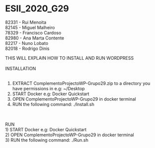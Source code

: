 # ESII_2020_G29
82331 - Rui Menoita  <br /> 
82145 - Miguel Malheiro <br /> 
78329 - Francisco Cardoso <br /> 
82980 - Ana Marta Contente <br /> 
82217 - Nuno Lobato <br /> 
82018 - Rodrigo Dinis <br /> 




THIS WILL EXPLAIN HOW TO INSTALL AND RUN WORDPRESS<br /> 
<br /> 
INSTALLATION<br /> 
<br /> 
1) EXTRACT ComplementoProjectoWP-Grupo29.zip to a directory you have permissions in e.g: ~/Desktop<br /> 
2) START Docker e.g: Docker Quickstart<br /> 
3) OPEN ComplementoProjectoWP-Grupo29 in docker terminal<br /> 
4) RUN the following command: ./Install.sh<br /> 
<br /> 
<br /> 
RUN<br /> 
1) START Docker e.g: Docker Quickstart<br /> 
2) OPEN ComplementoProjectoWP-Grupo29 in docker terminal<br /> 
3) RUN the following command: ./Run.sh<br /> 
